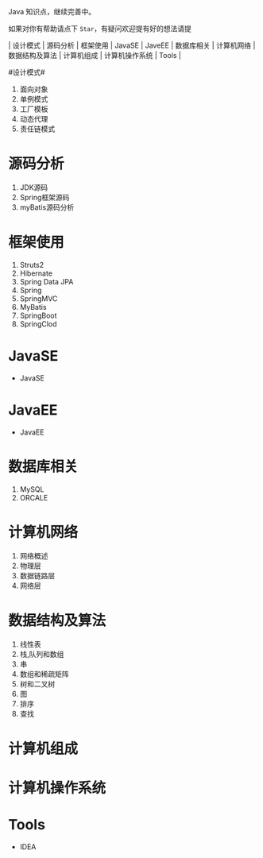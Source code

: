 


Java 知识点，继续完善中。




如果对你有帮助请点下 `Star`，有疑问欢迎提有好的想法请提 


| 设计模式 | 源码分析 | 框架使用 | JavaSE | JaveEE | 数据库相关 | 计算机网络 | 数据结构及算法 | 计算机组成 | 计算机操作系统 | Tools |

#设计模式#
	
1. 面向对象
2. 单例模式
3. 工厂模板
4. 动态代理
5. 责任链模式

# 源码分析 #

1. JDK源码
2. Spring框架源码
3. myBatis源码分析

# 框架使用 #

1. 	Struts2
2. 	Hibernate
3. 	Spring Data JPA
4. 	Spring
5. 	SpringMVC
6. 	MyBatis
7. 	SpringBoot
8. 	SpringClod

# JavaSE #
	
- JavaSE
# JavaEE #

- JavaEE

# 数据库相关 #

1. MySQL
2. ORCALE

# 计算机网络 

1.  网络概述
2.  物理层
3.  数据链路层
4.  网络层

# 数据结构及算法

1. 线性表
2. 栈,队列和数组
3. 串
4. 数组和稀疏矩阵
5. 树和二叉树
6. 图
7. 排序
8. 查找


# 计算机组成  

# 计算机操作系统  

# Tools  

- IDEA



